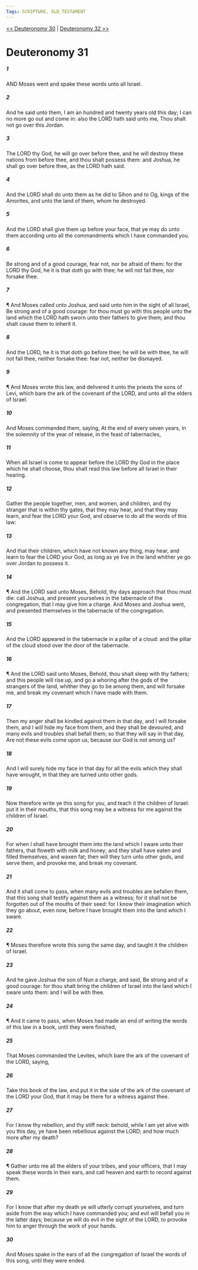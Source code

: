 ```yaml
---
Tags: SCRIPTURE, OLD_TESTAMENT
---
```


[<< Deuteronomy 30](OLD_TESTAMENT/05_Deuteronomy/Deuteronomy_30.md) | [Deuteronomy 32 >>](OLD_TESTAMENT/05_Deuteronomy/Deuteronomy_32.md)

# Deuteronomy 31

##### 1
 AND Moses went and spake these words unto all Israel.
##### 2
 And he said unto them, I am an hundred and twenty years old this day; I can no more go out and come in: also the LORD hath said unto me, Thou shalt not go over this Jordan.
##### 3
 The LORD thy God, he will go over before thee, and he will destroy these nations from before thee, and thou shalt possess them: and Joshua, he shall go over before thee, as the LORD hath said.
##### 4
 And the LORD shall do unto them as he did to Sihon and to Og, kings of the Amorites, and unto the land of them, whom he destroyed.
##### 5
 And the LORD shall give them up before your face, that ye may do unto them according unto all the commandments which I have commanded you.
##### 6
 Be strong and of a good courage, fear not, nor be afraid of them: for the LORD thy God, he it is that doth go with thee; he will not fail thee, nor forsake thee.
##### 7
 ¶ And Moses called unto Joshua, and said unto him in the sight of all Israel, Be strong and of a good courage: for thou must go with this people unto the land which the LORD hath sworn unto their fathers to give them; and thou shalt cause them to inherit it.
##### 8
 And the LORD, he it is that doth go before thee; he will be with thee, he will not fail thee, neither forsake thee: fear not, neither be dismayed.
##### 9
 ¶ And Moses wrote this law, and delivered it unto the priests the sons of Levi, which bare the ark of the covenant of the LORD, and unto all the elders of Israel.
##### 10
 And Moses commanded them, saying, At the end of every seven years, in the solemnity of the year of release, in the feast of tabernacles,
##### 11
 When all Israel is come to appear before the LORD thy God in the place which he shall choose, thou shalt read this law before all Israel in their hearing.
##### 12
 Gather the people together, men, and women, and children, and thy stranger that is within thy gates, that they may hear, and that they may learn, and fear the LORD your God, and observe to do all the words of this law:
##### 13
 And that their children, which have not known any thing, may hear, and learn to fear the LORD your God, as long as ye live in the land whither ye go over Jordan to possess it.
##### 14
 ¶ And the LORD said unto Moses, Behold, thy days approach that thou must die: call Joshua, and present yourselves in the tabernacle of the congregation, that I may give him a charge.  And Moses and Joshua went, and presented themselves in the tabernacle of the congregation.
##### 15
 And the LORD appeared in the tabernacle in a pillar of a cloud: and the pillar of the cloud stood over the door of the tabernacle.
##### 16
 ¶ And the LORD said unto Moses, Behold, thou shalt sleep with thy fathers; and this people will rise up, and go a whoring after the gods of the strangers of the land, whither they go to be among them, and will forsake me, and break my covenant which I have made with them.
##### 17
 Then my anger shall be kindled against them in that day, and I will forsake them, and I will hide my face from them, and they shall be devoured, and many evils and troubles shall befall them; so that they will say in that day,  Are not these evils come upon us, because our God is not among us?
##### 18
 And I will surely hide my face in that day for all the evils which they shall have wrought, in that they are turned unto other gods.
##### 19
 Now therefore write ye this song for you, and teach it the children of Israel: put it in their mouths, that this song may be a witness for me against the children of Israel.
##### 20
 For when I shall have brought them into the land which I sware unto their fathers, that floweth with milk and honey; and they shall have eaten and filled themselves, and waxen fat; then will they turn unto other gods, and serve them, and provoke me, and break my covenant.
##### 21
 And it shall come to pass, when many evils and troubles are befallen them, that this song shall testify against them as a witness; for it shall not be forgotten out of the mouths of their seed: for I know their imagination which they go about, even now, before I have brought them into the land which I sware.
##### 22
 ¶ Moses therefore wrote this song the same day, and taught it the children of Israel.
##### 23
 And he gave Joshua the son of Nun a charge, and said, Be strong and of a good courage: for thou shalt bring the children of Israel into the land which I sware unto them: and I will be with thee.
##### 24
 ¶ And it came to pass, when Moses had made an end of writing the words of this law in a book, until they were finished,
##### 25
 That Moses commanded the Levites, which bare the ark of the covenant of the LORD, saying,
##### 26
 Take this book of the law, and put it in the side of the ark of the covenant of the LORD your God, that it may be there for a witness against thee.
##### 27
 For I know thy rebellion, and thy stiff neck: behold, while I am yet alive with you this day, ye have been rebellious against the LORD; and how much more after my death?
##### 28
 ¶ Gather unto me all the elders of your tribes, and your officers, that I may speak these words in their ears, and call heaven and earth to record against them.
##### 29
 For I know that after my death ye will utterly corrupt yourselves, and turn aside from the way which I have commanded you; and evil will befall you in the latter days; because ye will do evil in the sight of the LORD, to provoke him to anger through the work of your hands.
##### 30
 And Moses spake in the ears of all the congregation of Israel the words of this song, until they were ended.
